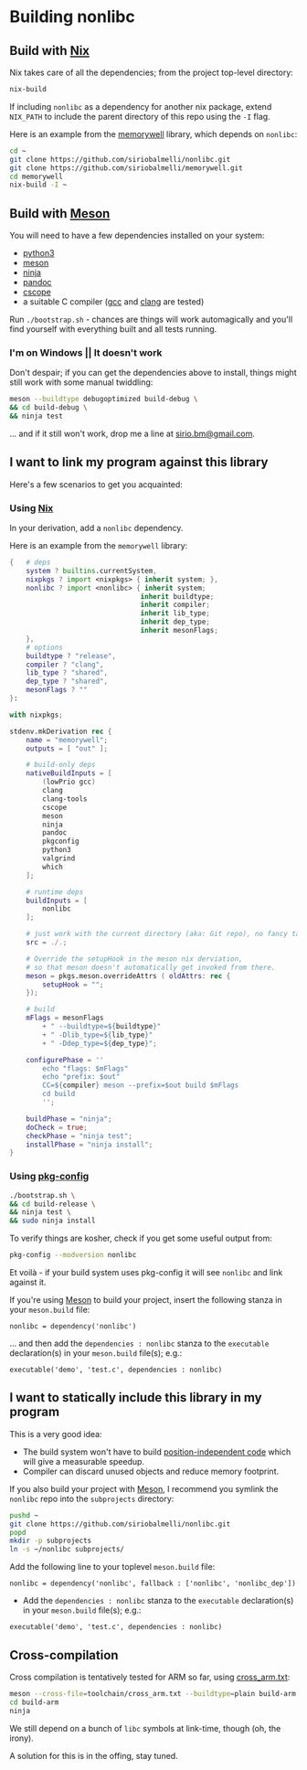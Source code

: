 # Building nonlibc

## Build with [Nix](https://nixos.org/nix/)

Nix takes care of all the dependencies; from the project top-level directory:

```bash
nix-build
```

If including `nonlibc` as a dependency for another nix package,
	extend `NIX_PATH` to include the parent directory of this repo
	using the `-I` flag.

Here is an example from the [memorywell](https://siriobalmelli.github.io/memorywell/)
	library, which depends on `nonlibc`:

```bash
cd ~
git clone https://github.com/siriobalmelli/nonlibc.git
git clone https://github.com/siriobalmelli/memorywell.git
cd memorywell
nix-build -I ~
```

## Build with [Meson](http://mesonbuild.com/index.html)

You will need to have a few dependencies installed on your system:

- [python3](https://www.python.org/)
- [meson](http://mesonbuild.com/Getting-meson.html)
- [ninja](https://ninja-build.org/)
- [pandoc](http://pandoc.org/)
- [cscope](http://cscope.sourceforge.net/)
- a suitable C compiler
	([gcc](https://gcc.gnu.org/) and [clang](https://clang.llvm.org/) are tested)

Run `./bootstrap.sh` - chances are things will work automagically and
	you'll find yourself with everything built and all tests running.

### I'm on Windows || It doesn't work

Don't despair; if you can get the dependencies above to install,
	things might still work with some manual twiddling:

```bash
meson --buildtype debugoptimized build-debug \
&& cd build-debug \
&& ninja test
```
... and if it still won't work, drop me a line at <sirio.bm@gmail.com>.

## I want to link my program against this library

Here's a few scenarios to get you acquainted:

### Using [Nix](https://nixos.org/nix/)

In your derivation, add a `nonlibc` dependency.

Here is an example from the `memorywell` library:

```nix
{ 	# deps
	system ? builtins.currentSystem,
	nixpkgs ? import <nixpkgs> { inherit system; },
	nonlibc ? import <nonlibc> { inherit system;
								inherit buildtype;
								inherit compiler;
								inherit lib_type;
								inherit dep_type;
								inherit mesonFlags;
	},
	# options
	buildtype ? "release",
	compiler ? "clang",
	lib_type ? "shared",
	dep_type ? "shared",
	mesonFlags ? ""
}:

with nixpkgs;

stdenv.mkDerivation rec {
	name = "memorywell";
	outputs = [ "out" ];

	# build-only deps
	nativeBuildInputs = [
		(lowPrio gcc)
		clang
		clang-tools
		cscope
		meson
		ninja
		pandoc
		pkgconfig
		python3
		valgrind
		which
	];

	# runtime deps
	buildInputs = [
		nonlibc
	];

	# just work with the current directory (aka: Git repo), no fancy tarness
	src = ./.;

	# Override the setupHook in the meson nix derviation,
	# so that meson doesn't automatically get invoked from there.
	meson = pkgs.meson.overrideAttrs ( oldAttrs: rec {
		setupHook = "";
	});

	# build
	mFlags = mesonFlags
		+ " --buildtype=${buildtype}"
		+ " -Dlib_type=${lib_type}"
		+ " -Ddep_type=${dep_type}";

	configurePhase = ''
		echo "flags: $mFlags"
		echo "prefix: $out"
		CC=${compiler} meson --prefix=$out build $mFlags
		cd build
		'';

	buildPhase = "ninja";
	doCheck = true;
	checkPhase = "ninja test";
	installPhase = "ninja install";
}
```

### Using [pkg-config](https://www.freedesktop.org/wiki/Software/pkg-config/)

```bash
./bootstrap.sh \
&& cd build-release \
&& ninja test \
&& sudo ninja install
```

To verify things are kosher, check if you get some useful output from:

```bash
pkg-config --modversion nonlibc
```

Et voilà - if your build system uses pkg-config it will see `nonlibc`
	and link against it.

If you're using [Meson](http://mesonbuild.com/index.html) to build your project,
	insert the following stanza in your `meson.build` file:

```meson
nonlibc = dependency('nonlibc')
```

... and then add the `dependencies : nonlibc` stanza to the `executable` declaration(s)
		in your `meson.build` file(s); e.g.:

```meson
executable('demo', 'test.c', dependencies : nonlibc)
```

## I want to statically include this library in my program

This is a very good idea:

-	The build system won't have to build
		[position-independent code](https://en.wikipedia.org/wiki/Position-independent_code)
		which will give a measurable speedup.
-	Compiler can discard unused objects and reduce memory footprint.

If you also build your project with [Meson](http://mesonbuild.com/index.html),
	I recommend you symlink the `nonlibc` repo into the `subprojects` directory:

```bash
pushd ~
git clone https://github.com/siriobalmelli/nonlibc.git
popd
mkdir -p subprojects
ln -s ~/nonlibc subprojects/
```

Add the following line to your toplevel `meson.build` file:

```meson
nonlibc = dependency('nonlibc', fallback : ['nonlibc', 'nonlibc_dep'])
```

-	Add the `dependencies : nonlibc` stanza to the `executable` declaration(s)
		in your `meson.build` file(s); e.g.:

```meson
executable('demo', 'test.c', dependencies : nonlibc)
```

## Cross-compilation

Cross compilation is tentatively tested for ARM so far,
	using [cross_arm.txt](toolchain/cross_arm.txt):

```bash
meson --cross-file=toolchain/cross_arm.txt --buildtype=plain build-arm
cd build-arm
ninja
```

We still depend on a bunch of `libc` symbols at link-time, though
	(oh, the irony).

A solution for this is in the offing, stay tuned.


